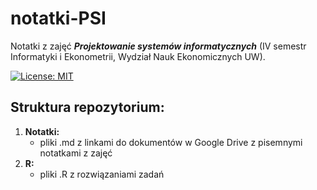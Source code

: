 # notatki-PSI
Notatki z zajęć ***Projektowanie systemów informatycznych*** (IV semestr Informatyki i Ekonometrii, Wydział Nauk Ekonomicznych UW).

[![License: MIT](https://img.shields.io/badge/License-MIT-yellow.svg)](https://opensource.org/licenses/MIT)

## Struktura repozytorium:

1. **Notatki:**
     - pliki .md z linkami do dokumentów w Google Drive z pisemnymi notatkami z zajęć
2. **R:**
     - pliki .R z rozwiązaniami zadań

